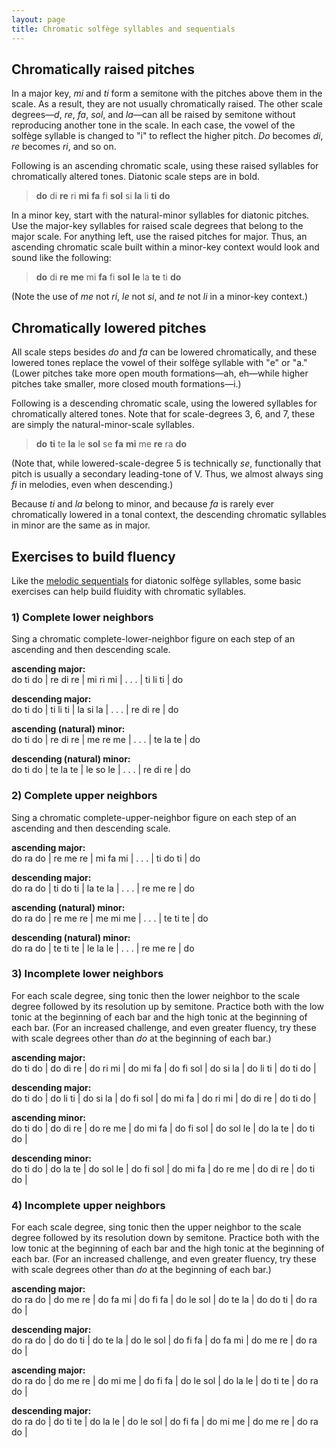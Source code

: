 ```yaml
---
layout: page
title: Chromatic solfège syllables and sequentials
---
```


## Chromatically raised pitches

In a major key, *mi* and *ti* form a semitone with the pitches above them in the scale. As a result, they are not usually chromatically raised. The other scale degrees—*d*, *re*, *fa*, *sol*, and *la*—can all be raised by semitone without reproducing another tone in the scale. In each case, the vowel of the solfège syllable is changed to "i" to reflect the higher pitch. *Do* becomes *di*, *re* becomes *ri*, and so on. 

Following is an ascending chromatic scale, using these raised syllables for chromatically altered tones. Diatonic scale steps are in bold.

> **do** di **re** ri **mi** **fa** fi **sol** si **la** li **ti** **do**

In a minor key, start with the natural-minor syllables for diatonic pitches. Use the major-key syllables for raised scale degrees that belong to the major scale. For anything left, use the raised pitches for major. Thus, an ascending chromatic scale built within a minor-key context would look and sound like the following:

> **do** di **re** **me** mi **fa** fi **sol** **le** la **te** ti **do**

(Note the use of *me* not *ri*, *le* not *si*, and *te* not *li* in a minor-key context.)

## Chromatically lowered pitches

All scale steps besides *do* and *fa* can be lowered chromatically, and these lowered tones replace the vowel of their solfège syllable with "e" or "a." (Lower pitches take more open mouth formations—ah, eh—while higher pitches take smaller, more closed mouth formations—i.) 

Following is a descending chromatic scale, using the lowered syllables for chromatically altered tones. Note that for scale-degrees 3, 6, and 7, these are simply the natural-minor-scale syllables.

> **do** **ti** te **la** le **sol** se **fa** **mi** me **re** ra **do**

(Note that, while lowered-scale-degree 5 is technically *se*, functionally that pitch is usually a secondary leading-tone of V. Thus, we almost always sing *fi* in melodies, even when descending.)

Because *ti* and *la* belong to minor, and because *fa* is rarely ever chromatically lowered in a tonal context, the descending chromatic syllables in minor are the same as in major.

## Exercises to build fluency

Like the [melodic sequentials](melodicSequentials.html) for diatonic solfège syllables, some basic exercises can help build fluidity with chromatic syllables. 

### 1) Complete lower neighbors

Sing a chromatic complete-lower-neighbor figure on each step of an ascending and then descending scale.

**ascending major:**  
do ti do | re di re | mi ri mi | . . . | ti li ti | do

**descending major:**  
do ti do | ti li ti | la si la | . . . | re di re | do

**ascending (natural) minor:**  
do ti do | re di re | me re me | . . . | te la te | do

**descending (natural) minor:**  
do ti do | te la te | le so le | . . . | re di re | do

### 2) Complete upper neighbors

Sing a chromatic complete-upper-neighbor figure on each step of an ascending and then descending scale.

**ascending major:**  
do ra do | re me re | mi fa mi | . . . | ti do ti | do

**descending major:**  
do ra do | ti do ti | la te la | . . . | re me re | do

**ascending (natural) minor:**  
do ra do | re me re | me mi me | . . . | te ti te | do

**descending (natural) minor:**  
do ra do | te ti te | le la le | . . . | re me re | do

### 3) Incomplete lower neighbors

For each scale degree, sing tonic then the lower neighbor to the scale degree followed by its resolution up by semitone. Practice both with the low tonic at the beginning of each bar and the high tonic at the beginning of each bar. (For an increased challenge, and even greater fluency, try these with scale degrees other than *do* at the beginning of each bar.)

**ascending major:**  
do ti do | do di re | do ri mi | do mi fa | do fi sol | do si la | do li ti | do ti do |

**descending major:**  
do ti do | do li ti | do si la | do fi sol | do mi fa | do ri mi | do di re | do ti do |

**ascending minor:**  
do ti do | do di re | do re me | do mi fa | do fi sol | do sol le | do la te | do ti do |

**descending minor:**  
do ti do | do la te | do sol le | do fi sol | do mi fa | do re me | do di re | do ti do |

### 4) Incomplete upper neighbors

For each scale degree, sing tonic then the upper neighbor to the scale degree followed by its resolution down by semitone. Practice both with the low tonic at the beginning of each bar and the high tonic at the beginning of each bar. (For an increased challenge, and even greater fluency, try these with scale degrees other than *do* at the beginning of each bar.)

**ascending major:**  
do ra do | do me re | do fa mi | do fi fa | do le sol | do te la | do do ti | do ra do |

**descending major:**  
do ra do | do do ti | do te la | do le sol | do fi fa | do fa mi | do me re | do ra do |

**ascending major:**  
do ra do | do me re | do mi me | do fi fa | do le sol | do la le | do ti te | do ra do |

**descending major:**  
do ra do | do ti te | do la le | do le sol | do fi fa | do mi me | do me re | do ra do |

